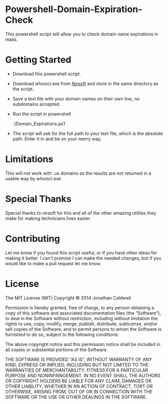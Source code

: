 Powershell-Domain-Expiration-Check
==================================

This powershell script will allow you to check domain name expirations in mass.

Getting Started
==================================
* Download this powershell script.
* Download whoiscl.exe from [Nirsoft](http://www.nirsoft.net/utils/whoiscl.html) and store in the same directory as the script.
* Save a text file with your domain names on their own line, no subdomains accepted.
* Run the script in powershell

    .\Domain_Expirations.ps1
    
* The script will ask for the full path to your text file, which is the absolute path.  Enter it in and be on your merry way.

Limitations
==================================
This will not work with .us domains as the results are not returned in a usable way by whoiscl.exe

Special Thanks
==================================
Special thanks to nirsoft for this and all of the other amazing utilites they make for making technicians lives easier.

Contributing
==================================
Let me know if you found this script useful, or if you have other ideas for making it better.  I can't promise I can make the needed changes, but if you would like to make a pull request let me know.

License
==================================
The MIT License (MIT)
Copyright © 2014 Jonathan Caldwell

Permission is hereby granted, free of charge, to any person obtaining a copy of this software and associated documentation files (the “Software”), to deal in the Software without restriction, including without limitation the rights to use, copy, modify, merge, publish, distribute, sublicense, and/or sell copies of the Software, and to permit persons to whom the Software is furnished to do so, subject to the following conditions:

The above copyright notice and this permission notice shall be included in all copies or substantial portions of the Software.

THE SOFTWARE IS PROVIDED “AS IS”, WITHOUT WARRANTY OF ANY KIND, EXPRESS OR IMPLIED, INCLUDING BUT NOT LIMITED TO THE WARRANTIES OF MERCHANTABILITY, FITNESS FOR A PARTICULAR PURPOSE AND NONINFRINGEMENT. IN NO EVENT SHALL THE AUTHORS OR COPYRIGHT HOLDERS BE LIABLE FOR ANY CLAIM, DAMAGES OR OTHER LIABILITY, WHETHER IN AN ACTION OF CONTRACT, TORT OR OTHERWISE, ARISING FROM, OUT OF OR IN CONNECTION WITH THE SOFTWARE OR THE USE OR OTHER DEALINGS IN THE SOFTWARE.
